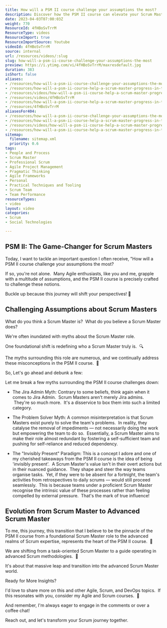 ```yaml
---
title: How will a PSM II course challenge your assumptions the most?
description: Discover how the PSM II course can elevate your Scrum Master career. Join Martin Hinshelwood as he shares insights on advancing your Agile journey!
date: 2023-04-03T07:00:03Z
weight: 770
ResourceId: 4fHBoSvTrrM
ResourceType: videos
ResourceImport: true
ResourceImportSource: Youtube
videoId: 4fHBoSvTrrM
source: internal
url: /resources/videos/:slug
slug: how-will-a-psm-ii-course-challenge-your-assumptions-the-most
preview: https://i.ytimg.com/vi/4fHBoSvTrrM/maxresdefault.jpg
duration: 383
isShort: false
aliases:
- /resources/how-will-a-psm-ii-course-challenge-your-assumptions-the-most
- /resources/how-will-a-psm-ii-course-help-a-scrum-master-progress-in-their-career
- /resources/videos/how-will-a-psm-ii-course-help-a-scrum-master-progress-in-their-career-
- /resources/videos/4fHBoSvTrrM
- /resources/how-will-a-psm-ii-course-help-a-scrum-master-progress-in-their-career-
- /resources/4fHBoSvTrrM
aliasesFor404:
- /resources/how-will-a-psm-ii-course-challenge-your-assumptions-the-most
- /resources/how-will-a-psm-ii-course-help-a-scrum-master-progress-in-their-career
- /resources/videos/how-will-a-psm-ii-course-help-a-scrum-master-progress-in-their-career-
- /resources/how-will-a-psm-ii-course-help-a-scrum-master-progress-in-their-career-
sitemap:
  filename: sitemap.xml
  priority: 0.6
tags:
- People and Process
- Scrum Master
- Professional Scrum
- Agile Project Management
- Pragmatic Thinking
- Agile Frameworks
- Personal
- Practical Techniques and Tooling
- Scrum Team
- Team Performance
resourceTypes:
- video
layout: video
categories:
- Scrum
- Social Technologies

---
```

## PSM II: The Game-Changer for Scrum Masters

Today, I want to tackle an important question I often receive, "How will a PSM II course challenge your assumptions the most?

If so, you're not alone.  Many Agile enthusiasts, like you and me, grapple with a multitude of assumptions, and the PSM II course is precisely crafted to challenge these notions.

Buckle up because this journey will shift your perspectives! 🚀

## Challenging Assumptions about Scrum Masters

What do you think a Scrum Master is?  What do you believe a Scrum Master does?

We're often inundated with myths about the Scrum Master role.

One foundational shift is redefining who a Scrum Master truly is.  🔍

The myths surrounding this role are numerous, and we continually address these misconceptions in the PSM II course.  🧩 

So, Let's go ahead and debunk a few:

Let me break a few myths surrounding the PSM II course challenges down:

- The Jira Admin Myth: Contrary to some beliefs, think again when it comes to Jira Admin.  Scrum Masters aren't merely Jira admins.  They're so much more.  It's a disservice to box them into such a limited category.

- The Problem Solver Myth: A common misinterpretation is that Scrum Masters exist purely to solve the team's problems.  In reality, they catalyse the removal of impediments — not necessarily doing the work but empowering the team to do so.  Essentially, a Scrum Master aims to make their role almost redundant by fostering a self-sufficient team and pushing for self-reliance and reduced dependency.

- The "Invisibly Present" Paradigm: This is a concept I adore and one of my cherished takeaways from the PSM II course is the idea of being 'invisibly present'.  A Scrum Master's value isn't in their overt actions but in their nuanced guidance.  They shape and steer the way teams organise tasks.  Yet, if they were to be absent for a fortnight, the team's activities from retrospectives to daily scrums — would still proceed seamlessly.  This is because teams under a proficient Scrum Master recognise the intrinsic value of these processes rather than feeling compelled by external pressure.  That's the mark of true influence!

## Evolution from Scrum Master to Advanced Scrum Master

To me, this journey, this transition that I believe to be the pinnacle of the PSM II course from a foundational Scrum Master role to the advanced realms of Scrum expertise, represents the heart of the PSM II course.  🔄 

We are shifting from a task-oriented Scrum Master to a guide operating in advanced Scrum methodologies.  🌟

It's about that massive leap and transition into the advanced Scrum Master world.

Ready for More Insights? 

I'd love to share more on this and other Agile, Scrum, and DevOps topics.  If this resonates with you, consider my Agile and Scrum courses.  📣 

And remember, I'm always eager to engage in the comments or over a coffee chat!

Reach out, and let's transform your Scrum journey together.
